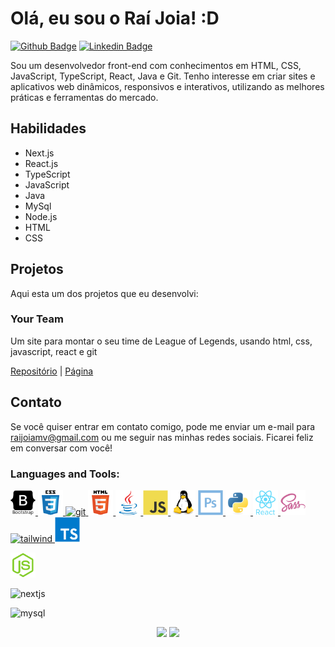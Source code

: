# Olá, eu sou o Raí Joia! :D

[![Github Badge](https://img.shields.io/badge/-Github-000?style=flat-square&logo=Github&logoColor=white&link=https://github.com/Raijoia)](https://github.com/Raijoia)
[![Linkedin Badge](https://img.shields.io/badge/-LinkedIn-blue?style=flat-square&logo=Linkedin&logoColor=white&link=https://www.linkedin.com/in/raijoia/)](https://www.linkedin.com/in/raijoia/)

Sou um desenvolvedor front-end com conhecimentos em HTML, CSS, JavaScript, TypeScript, React, Java e Git. Tenho interesse em criar sites e aplicativos web dinâmicos, responsivos e interativos, utilizando as melhores práticas e ferramentas do mercado.

## Habilidades

- Next.js
- React.js
- TypeScript
- JavaScript
- Java
- MySql
- Node.js
- HTML
- CSS

## Projetos

Aqui esta um dos projetos que eu desenvolvi:

### Your Team

Um site para montar o seu time de League of Legends, usando html, css, javascript, react e git

[Repositório](https://github.com/Raijoia/your-team-lol) | [Página](https://your-team-86xw6hlpx-raijoia.vercel.app)

## Contato

Se você quiser entrar em contato comigo, pode me enviar um e-mail para raijoiamv@gmail.com ou me seguir nas minhas redes sociais. Ficarei feliz em conversar com você!

<h3 align="left">Languages and Tools:</h3>
<p align="left"> <a href="https://getbootstrap.com" target="_blank" rel="noreferrer"> <img src="https://raw.githubusercontent.com/devicons/devicon/master/icons/bootstrap/bootstrap-plain-wordmark.svg" alt="bootstrap" width="40" height="40"/> </a> <a href="https://www.w3schools.com/css/" target="_blank" rel="noreferrer"> <img src="https://raw.githubusercontent.com/devicons/devicon/master/icons/css3/css3-original-wordmark.svg" alt="css3" width="40" height="40"/> </a> <a href="https://git-scm.com/" target="_blank" rel="noreferrer"> <img src="https://www.vectorlogo.zone/logos/git-scm/git-scm-icon.svg" alt="git" width="40" height="40"/> </a> <a href="https://www.w3.org/html/" target="_blank" rel="noreferrer"> <img src="https://raw.githubusercontent.com/devicons/devicon/master/icons/html5/html5-original-wordmark.svg" alt="html5" width="40" height="40"/> </a> <a href="https://www.java.com" target="_blank" rel="noreferrer"> <img src="https://raw.githubusercontent.com/devicons/devicon/master/icons/java/java-original.svg" alt="java" width="40" height="40"/> </a> <a href="https://developer.mozilla.org/en-US/docs/Web/JavaScript" target="_blank" rel="noreferrer"> <img src="https://raw.githubusercontent.com/devicons/devicon/master/icons/javascript/javascript-original.svg" alt="javascript" width="40" height="40"/> </a> <a href="https://www.linux.org/" target="_blank" rel="noreferrer"> <img src="https://raw.githubusercontent.com/devicons/devicon/master/icons/linux/linux-original.svg" alt="linux" width="40" height="40"/> </a> <a href="https://www.photoshop.com/en" target="_blank" rel="noreferrer"> <img src="https://raw.githubusercontent.com/devicons/devicon/master/icons/photoshop/photoshop-line.svg" alt="photoshop" width="40" height="40"/> </a> <a href="https://www.python.org" target="_blank" rel="noreferrer"> <img src="https://raw.githubusercontent.com/devicons/devicon/master/icons/python/python-original.svg" alt="python" width="40" height="40"/> </a> <a href="https://reactjs.org/" target="_blank" rel="noreferrer"> <img src="https://raw.githubusercontent.com/devicons/devicon/master/icons/react/react-original-wordmark.svg" alt="react" width="40" height="40"/> </a> <a href="https://sass-lang.com" target="_blank" rel="noreferrer"> <img src="https://raw.githubusercontent.com/devicons/devicon/master/icons/sass/sass-original.svg" alt="sass" width="40" height="40"/> </a> <a href="https://tailwindcss.com/" target="_blank" rel="noreferrer"> <img src="https://www.vectorlogo.zone/logos/tailwindcss/tailwindcss-icon.svg" alt="tailwind" width="40" height="40"/> </a> <a href="https://www.typescriptlang.org/" target="_blank" rel="noreferrer"> 
<img src="https://raw.githubusercontent.com/devicons/devicon/master/icons/typescript/typescript-original.svg" alt="typescript" width="40" height="40"/> </a> </p>
<img src="https://raw.githubusercontent.com/devicons/devicon/master/icons/nodejs/nodejs-original.svg" alt="nodejs" width="40" height="40"/> </a> </p>
<img src="https://raw.githubusercontent.com/devicons/devicon/master/icons/nodejs/nextjs-original.svg" alt="nextjs" width="40" height="40"/> </a> </p>
<img src="https://raw.githubusercontent.com/devicons/devicon/master/icons/nodejs/mysql-original.svg" alt="mysql" width="40" height="40"/> </a> </p>

<div align="center">
    <img src="https://github-readme-stats.vercel.app/api?username=Raijoia&show_icons=true&include_all_commits=true&line_height=20&hide_border=true&theme=graywhite" width="440"/>
    <img src="https://github-readme-stats.vercel.app/api/top-langs/?username=Raijoia&layout=compact&theme=graywhite&hide_border=true" width="313" />
</div>

